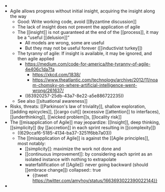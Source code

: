 -
- Agile allows progress without initial insight, acquiring the insight along the way
	- Good: Write working code, avoid [[Byzantine discussion]]
	- The lack of insight does not prevent the application of agile
	- The [[insight]] is not guaranteed at the end of the [[process]], it may be a “useful [[delusion]]”
		- All models are wrong, some are useful
		- But they may not be useful forever ([[inductivist turkey]])
	- The tyranny of agile: If insight is available, it may be ignored, and then agile applied
		- https://medium.com/code-for-america/the-tyranny-of-agile-4e406c1da7fa
			- https://xkcd.com/1838/
			- https://www.theatlantic.com/technology/archive/2012/11/noam-chomsky-on-where-artificial-intelligence-went-wrong/261637/
		- ((63920257-25db-43a7-8e22-a5e886722235))
	- See also [[situational awareness]]
- Risks, threats: [[Parkinson's law of triviality]], shallow exploration, [[adding epicycles]], [[cargo cult]] (excessive [[attention]] to interfaces), [[underthinking]], [[wicked problem]]s, [[locality risk]]
- The [[misapplication of Agile]] may jeopardize: [[Insight]], deep thinking, [[simplicity]] (by [[accretion]] in each sprint resulting in [[complexity]])
	- ((629ccaf6-5185-4134-ba37-3251f6bb7a03))
	- The [[misapplication of Agile]] is against the [[Agile principles]], most notably:
		- [[simplicity]]: maximize the work not done and
		- [[continuous improvement]]: by considering each sprint as an isolated instance with nothing to extrapolate
		- waterfallification of [[Agile]]: never going backward (should [[embrace change]])
		  collapsed:: true
			- {{tweet https://twitter.com/amyhoy/status/1663693022390022144}}
-